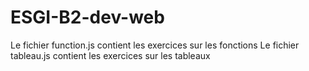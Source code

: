 # ESGI-B2-dev-web
Le fichier function.js contient les exercices sur les fonctions
Le fichier tableau.js contient les exercices sur les tableaux